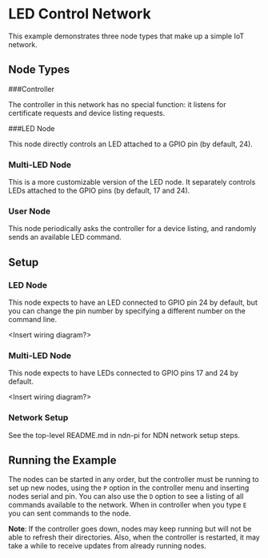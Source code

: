 LED Control Network
===================


This example demonstrates three node types that make up a simple IoT network.

Node Types
----------

###Controller

The controller in this network has no special function: it listens for certificate requests and device listing requests.

###LED Node

This node directly controls an LED attached to a GPIO pin (by default, 24).

### Multi-LED Node
This is a more customizable version of the LED node. It separately controls LEDs attached to the GPIO pins
(by default, 17 and 24).

### User Node
This node periodically asks the controller for a device listing, and randomly sends an available LED command.

Setup
-------

### LED Node
This node expects to have an LED connected to GPIO pin 24 by default, but you can change the pin number by
specifying a different number on the command line.

<Insert wiring diagram?>

### Multi-LED Node
This node expects to have LEDs connected to GPIO pins 17 and 24 by default.

<Insert wiring diagram?>

### Network Setup      
See the top-level README.md in ndn-pi for NDN network setup steps.    

Running the Example
-------------------
The nodes can be started in any order, but the controller must be running to set up new nodes, using the `P` option in the controller menu and inserting nodes serial and pin. You can also use the `D` option to see a listing of all commands available to the network. When in controller when you type `E` you can sent commands to the node.

**Note**: If the controller goes down, nodes may keep running but will not be able to refresh their directories. Also, when the controller is
restarted, it may take a while to receive updates from already running nodes.
